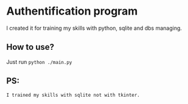 # Authentification program
I created it for training my skills with python, sqlite and dbs managing.

## How to use?
Just run `python ./main.py`

## PS:
	I trained my skills with sqlite not with tkinter.
